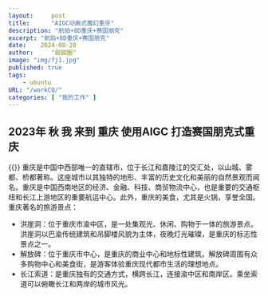 ```yaml
---
layout:     post
title:      "AIGC动画式魔幻重庆"
description: "航拍+8D重庆+赛国朋克"
excerpt: "航拍+8D重庆+赛国朋克"
date:    2024-08-20
author:     "甜甜圈"
image: "img/fj1.jpg"
published: true 
tags:
    - ubuntu 
URL: "/workCQ/"
categories: [ "我的工作" ]    
---
```

## 2023年 秋 我 来到 重庆 使用AIGC 打造赛国朋克式重庆
{{<bilibili src="//player.bilibili.com/player.html?isOutside=true&aid=112755491277755&bvid=BV1uNaeenEZb&cid=500001609817286&p=1">}}
重庆是中国中西部唯一的直辖市，位于长江和嘉陵江的交汇处，以山城、雾都、桥都著称。这座城市以其独特的地形、丰富的历史文化和美丽的自然景观而闻名。重庆是中国西南地区的经济、金融、科技、商贸物流中心，也是重要的交通枢纽和长江上游地区的重要航运中心。此外，重庆的美食，尤其是火锅，享誉全国。
重庆著名的旅游景点：
* 洪崖洞：位于重庆市渝中区，是一处集观光、休闲、购物于一体的旅游景点。洪崖洞以巴渝传统建筑和吊脚楼风貌为主体，夜晚灯光璀璨，是重庆的标志性景点之一。
* 解放碑：位于重庆市中心，是重庆的商业中心和地标性建筑。解放碑周围有众多购物中心和美食街，是游客体验重庆现代都市生活的理想地点。
* 长江索道：是重庆独有的交通方式，横跨长江，连接渝中区和南岸区。乘坐索道可以俯瞰长江和两岸的城市风光。






